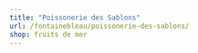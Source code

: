 ```yaml
---
title: "Poissonerie des Sablons"
url: /fontainebleau/poissonerie-des-sablons/
shop: fruits de mer
---
```

